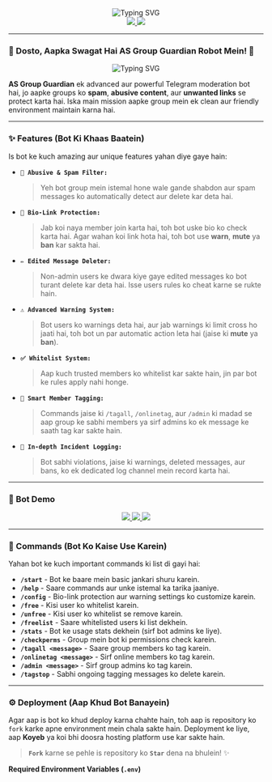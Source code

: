 <div align="center">
  <img src="https://readme-typing-svg.herokuapp.com?font=Fira+Code&size=35&pause=1000&color=91FF00&random=false&width=435&lines=✨+AS+GROUP+GUARDIAN+ROBOT+✨" alt="Typing SVG" />
</div>

<div align="center">
  <a href="https://github.com/asbhaibsr/as-group-guardian">
    <img src="https://img.shields.io/github/stars/asbhaibsr/as-group-guardian?style=social">
  </a>
  <a href="https://github.com/asbhaibsr/as-group-guardian/fork">
    <img src="https://img.shields.io/github/forks/asbhaibsr/as-group-guardian?style=social">
  </a>
</div>

---

### **💖 Dosto, Aapka Swagat Hai AS Group Guardian Robot Mein! 💖**

<div align="center">
  <img src="https://readme-typing-svg.herokuapp.com?font=Fira+Code&size=20&pause=1000&color=91FF00&random=false&width=450&lines=Group+Ko+Safe+Rakho+Or+Enjoy+Karo!+😊" alt="Typing SVG" />
</div>

**AS Group Guardian** ek advanced aur powerful Telegram moderation bot hai, jo aapke groups ko **spam**, **abusive content**, aur **unwanted links** se protect karta hai. Iska main mission aapke group mein ek clean aur friendly environment maintain karna hai.

---

### **✨ Features (Bot Ki Khaas Baatein)**

Is bot ke kuch amazing aur unique features yahan diye gaye hain:

* **`🚫 Abusive & Spam Filter:`**
  > Yeh bot group mein istemal hone wale gande shabdon aur spam messages ko automatically detect aur delete kar deta hai.

* **`🔗 Bio-Link Protection:`**
  > Jab koi naya member join karta hai, toh bot uske bio ko check karta hai. Agar wahan koi link hota hai, toh bot use **warn**, **mute** ya **ban** kar sakta hai.

* **`✏️ Edited Message Deleter:`**
  > Non-admin users ke dwara kiye gaye edited messages ko bot turant delete kar deta hai. Isse users rules ko cheat karne se rukte hain.

* **`⚠️ Advanced Warning System:`**
  > Bot users ko warnings deta hai, aur jab warnings ki limit cross ho jaati hai, toh bot un par automatic action leta hai (jaise ki **mute** ya **ban**).

* **`✅ Whitelist System:`**
  > Aap kuch trusted members ko whitelist kar sakte hain, jin par bot ke rules apply nahi honge.

* **`📢 Smart Member Tagging:`**
  > Commands jaise ki `/tagall`, `/onlinetag`, aur `/admin` ki madad se aap group ke sabhi members ya sirf admins ko ek message ke saath tag kar sakte hain.

* **`📝 In-depth Incident Logging:`**
  > Bot sabhi violations, jaise ki warnings, deleted messages, aur bans, ko ek dedicated log channel mein record karta hai.

---

### **🤖 Bot Demo**

<div align="center">
  <a href="https://t.me/asGroupGuardianRobot">
    <img src="https://img.shields.io/badge/Bot%20Demo-@asGroupGuardianRobot-blue?style=for-the-badge&logo=telegram">
  </a>
  <a href="https://t.me/asbhai_bsr">
    <img src="https://img.shields.io/badge/Updates-@asbhai_bsr-red?style=for-the-badge&logo=telegram">
  </a>
  <a href="https://t.me/asbhaibsr">
    <img src="https://img.shields.io/badge/Owner-@asbhaibsr-red?style=for-the-badge&logo=telegram">
  </a>
</div>

---

### **🚀 Commands (Bot Ko Kaise Use Karein)**

Yahan bot ke kuch important commands ki list di gayi hai:

* **`/start`** - Bot ke baare mein basic jankari shuru karein.
* **`/help`** - Saare commands aur unke istemal ka tarika jaaniye.
* **`/config`** - Bio-link protection aur warning settings ko customize karein.
* **`/free`** - Kisi user ko whitelist karein.
* **`/unfree`** - Kisi user ko whitelist se remove karein.
* **`/freelist`** - Saare whitelisted users ki list dekhein.
* **`/stats`** - Bot ke usage stats dekhein (sirf bot admins ke liye).
* **`/checkperms`** - Group mein bot ki permissions check karein.
* **`/tagall <message>`** - Saare group members ko tag karein.
* **`/onlinetag <message>`** - Sirf online members ko tag karein.
* **`/admin <message>`** - Sirf group admins ko tag karein.
* **`/tagstop`** - Sabhi ongoing tagging messages ko delete karein.

---

### **⚙️ Deployment (Aap Khud Bot Banayein)**

Agar aap is bot ko khud deploy karna chahte hain, toh aap is repository ko `fork` karke apne environment mein chala sakte hain. Deployment ke liye, aap **Koyeb** ya koi bhi doosra hosting platform use kar sakte hain.

> **`Fork`** karne se pehle is repository ko **`Star`** dena na bhulein! ✨

**Required Environment Variables (`.env`)**

